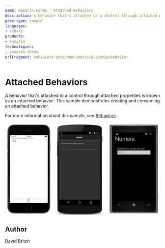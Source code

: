 ```yaml
---
name: Xamarin.Forms - Attached Behaviors
description: A behavior that's attached to a control through attached properties is known as an attached behavior. This sample demonstrates creating and...
page_type: sample
languages:
- csharp
products:
- xamarin
technologies:
- xamarin-forms
urlFragment: behaviors-attachednumericvalidationbehavior
---
```


# Attached Behaviors

A behavior that's attached to a control through attached properties is known as an attached behavior. This sample demonstrates creating and consuming an attached behavior.

For more information about this sample, see [Behaviors](https://developer.xamarin.com/guides/xamarin-forms/behaviors/).

![Attached Behaviors application screenshot](Screenshots/01All.png "Attached Behaviors application screenshot")

## Author

David Britch
